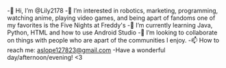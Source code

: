 -👋 Hi, I’m @Lily2178
-👀 I’m interested in robotics, marketing, programming, watching anime, playing video games, and being apart of fandoms one of my favorites is the Five Nights at Freddy's
-🌱 I’m currently learning Java, Python, HTML and how to use Android Studio
-💞️ I’m looking to collaborate on things with people who are apart of the communities I enjoy.
-📫 How to reach me: aslope127823@gmail.com
-Have a wonderful day/afternoon/evening! <3
